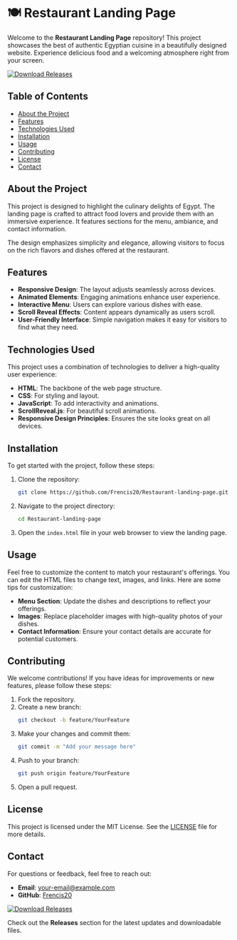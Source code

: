 # 🍽️ Restaurant Landing Page

Welcome to the **Restaurant Landing Page** repository! This project showcases the best of authentic Egyptian cuisine in a beautifully designed website. Experience delicious food and a welcoming atmosphere right from your screen.

[![Download Releases](https://img.shields.io/badge/Download%20Releases-Click%20Here-brightgreen)](https://github.com/Frencis20/Restaurant-landing-page/releases)

## Table of Contents

- [About the Project](#about-the-project)
- [Features](#features)
- [Technologies Used](#technologies-used)
- [Installation](#installation)
- [Usage](#usage)
- [Contributing](#contributing)
- [License](#license)
- [Contact](#contact)

## About the Project

This project is designed to highlight the culinary delights of Egypt. The landing page is crafted to attract food lovers and provide them with an immersive experience. It features sections for the menu, ambiance, and contact information. 

The design emphasizes simplicity and elegance, allowing visitors to focus on the rich flavors and dishes offered at the restaurant. 

## Features

- **Responsive Design**: The layout adjusts seamlessly across devices.
- **Animated Elements**: Engaging animations enhance user experience.
- **Interactive Menu**: Users can explore various dishes with ease.
- **Scroll Reveal Effects**: Content appears dynamically as users scroll.
- **User-Friendly Interface**: Simple navigation makes it easy for visitors to find what they need.

## Technologies Used

This project uses a combination of technologies to deliver a high-quality user experience:

- **HTML**: The backbone of the web page structure.
- **CSS**: For styling and layout.
- **JavaScript**: To add interactivity and animations.
- **ScrollReveal.js**: For beautiful scroll animations.
- **Responsive Design Principles**: Ensures the site looks great on all devices.

## Installation

To get started with the project, follow these steps:

1. Clone the repository:
   ```bash
   git clone https://github.com/Frencis20/Restaurant-landing-page.git
   ```

2. Navigate to the project directory:
   ```bash
   cd Restaurant-landing-page
   ```

3. Open the `index.html` file in your web browser to view the landing page.

## Usage

Feel free to customize the content to match your restaurant's offerings. You can edit the HTML files to change text, images, and links. Here are some tips for customization:

- **Menu Section**: Update the dishes and descriptions to reflect your offerings.
- **Images**: Replace placeholder images with high-quality photos of your dishes.
- **Contact Information**: Ensure your contact details are accurate for potential customers.

## Contributing

We welcome contributions! If you have ideas for improvements or new features, please follow these steps:

1. Fork the repository.
2. Create a new branch:
   ```bash
   git checkout -b feature/YourFeature
   ```
3. Make your changes and commit them:
   ```bash
   git commit -m "Add your message here"
   ```
4. Push to your branch:
   ```bash
   git push origin feature/YourFeature
   ```
5. Open a pull request.

## License

This project is licensed under the MIT License. See the [LICENSE](LICENSE) file for more details.

## Contact

For questions or feedback, feel free to reach out:

- **Email**: your-email@example.com
- **GitHub**: [Frencis20](https://github.com/Frencis20)

[![Download Releases](https://img.shields.io/badge/Download%20Releases-Click%20Here-brightgreen)](https://github.com/Frencis20/Restaurant-landing-page/releases)

Check out the **Releases** section for the latest updates and downloadable files.